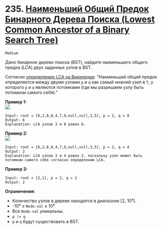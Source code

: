 # 235. [Наименьший Общий Предок Бинарного Дерева Поиска (Lowest Common Ancestor of a Binary Search Tree)](https://leetcode.com/problems/lowest-common-ancestor-of-a-binary-search-tree/description/)

`Medium`

Дано бинарное дерево поиска (BST), найдите наименьшего общего предка (LCA) двух заданных узлов в BST.

Согласно [определению LCA на Википедии](https://en.wikipedia.org/wiki/Lowest_common_ancestor): "Наименьший общий предок определяется между двумя узлами `p` и `q` как самый нижний узел в `T`, у которого `p` и `q` являются потомками (где мы разрешаем узлу быть потомком самого себя)."

**Пример 1:**\
![](https://assets.leetcode.com/uploads/2018/12/14/binarysearchtree_improved.png)
```
Input: root = [6,2,8,0,4,7,9,null,null,3,5], p = 2, q = 8
Output: 6
Explanation: LCA узлов 2 и 8 равен 6.
```

**Пример 2:**\
![](https://assets.leetcode.com/uploads/2018/12/14/binarysearchtree_improved.png)
```
Input: root = [6,2,8,0,4,7,9,null,null,3,5], p = 2, q = 4
Output: 2
Explanation: LCA узлов 2 и 4 равен 2, поскольку узел может быть потомком самого себя согласно определению LCA.
```

**Пример 3:**
```
Input: root = [2,1], p = 2, q = 1
Output: 2
```

**Ограничения:**

*   Количество узлов в дереве находится в диапазоне [2, 10⁵].
*   -10⁹ ≤ `Node.val` ≤ 10⁹
*   Все `Node.val` уникальны.
*   `p != q`
*   `p` и `q` будут существовать в BST.